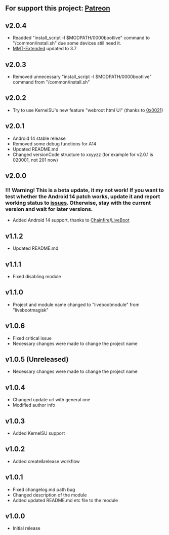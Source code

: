 For support this project: [Patreon](https://avalibeyaz.com/patreon)  
--------------  
## v2.0.4
- Readded "install_script -l $MODPATH/0000bootlive" command to "/common/install.sh" due some devices still need it.  
- [MMT-Extended](https://github.com/Zackptg5/MMT-Extended/commit/4331310fb19d28e3388ae0c5f155228fdfcb178d) updated to 3.7  
  
## v2.0.3
- Removed unnecessary "install_script -l $MODPATH/0000bootlive" command from "/common/install.sh"
  
## v2.0.2
- Try to use KernelSU's new feature "webroot html UI" (thanks to [0x0021](https://github.com/0x0021))
  
## v2.0.1
- Android 14 stable release
- Removed some debug functions for A14
- Updated README.md
- Changed versionCode structure to xxyyzz (for example for v2.0.1 is 020001, not 201 now)
  
## v2.0.0
### !!! Warning! This is a beta update, it my not work! If you want to test whether the Android 14 patch works, update it and report working status to [issues](https://github.com/symbuzzer/livebootmodule/issues). Otherwise, stay with the current version and wait for later versions. 
- Added Android 14 support, thanks to [Chainfire](https://github.com/Chainfire)/[LiveBoot](https://github.com/Chainfire/liveboot)

## v1.1.2  
- Updated README.md  
  
## v1.1.1  
- Fixed disabling module
  
## v1.1.0  
- Project and module name changed to "livebootmodule" from "livebootmagisk"
  
## v1.0.6    
- Fixed critical issue
- Necessary changes were made to change the project name 
  
## v1.0.5 (Unreleased)  
- Necessary changes were made to change the project name  
  
## v1.0.4  
- Changed update url with general one
- Modified author info  
  
## v1.0.3  
- Added KernelSU support  
    
## v1.0.2  
- Added create&release workflow
  
## v1.0.1  
- Fixed changelog.md path bug  
- Changed description of the module  
- Added updated README.md etc file to the module  
  
## v1.0.0  
- Initial release  
